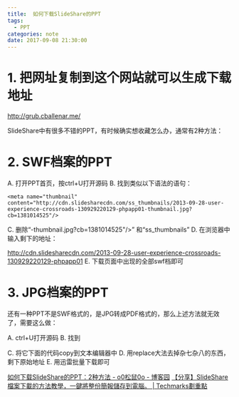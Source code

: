 ```yaml
---
title:  如何下载SlideShare的PPT
tags:
  - PPT
categories: note
date: 2017-09-08 21:30:00
---
```

<!-- toc -->
<!-- more -->
# 1. 把网址复制到这个网站就可以生成下载地址

http://grub.cballenar.me/


SlideShare中有很多不错的PPT，有时候确实想收藏怎么办，通常有2种方法：

# 2. SWF档案的PPT

A. 打开PPT首页，按ctrl+U打开源码
B. 找到类似以下语法的语句：

```
<meta name="thumbnail" content="http://cdn.slidesharecdn.com/ss_thumbnails/2013-09-28-user-experience-crossroads-130929220129-phpapp01-thumbnail.jpg?cb=1381014525"/>
```

C. 删除“-thumbnail.jpg?cb=1381014525"/>” 和“ss_thumbnails”
D. 在浏览器中输入剩下的地址：

http://cdn.slidesharecdn.com/2013-09-28-user-experience-crossroads-130929220129-phpapp01
E. 下载页面中出现的全部swf档即可

# 3. JPG档案的PPT

还有一种PPT不是SWF格式的，是JPG转成PDF格式的，那么上述方法就无效了，需要这么做：

A. ctrl+U打开源码
B. 找到

<div class="slide_container">

C. 将它下面的代码copy到文本编辑器中
D. 用replace大法去掉杂七杂八的东西，剩下原始地址
E. 用迅雷批量下载即可

[如何下载SlideShare的PPT：2种方法 - o0松鼠0o - 博客园](http://www.cnblogs.com/x5115x/p/4908577.html)
[【分享】SlideShare檔案下載的方法教學，一鍵將整份簡報儲存到電腦。 | Techmarks劃重點](https://www.techmarks.com/slideshare-downloader/#SlideGrubber)